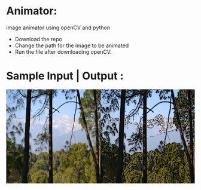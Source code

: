 # Animator:
image animator using openCV and python
 - Download the repo
 - Change the path for the image to be animated 
 - Run the file after downloading openCV.

# Sample Input | Output :
 
![Sample Input | Output](https://github.com/SanjaykrishnaanH/animator/blob/master/images/animator_demo.png) 
